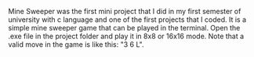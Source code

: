 Mine Sweeper was the first mini project that I did in my first semester of university with c language and one of the first projects that I coded.
It is a simple mine sweeper game that can be played in the terminal. Open the .exe file in the project folder and play it in 8x8 or 16x16 mode.
Note that a valid move in the game is like this: "3 6 L".

